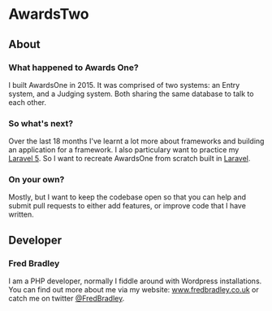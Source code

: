 # AwardsTwo
## About
### What happened to Awards One?
I built AwardsOne in 2015. It was comprised of two systems: an Entry system, and a Judging system. Both sharing the same database to talk to each other. 

### So what's next?
Over the last 18 months I've learnt a lot more about frameworks and building an application for a framework. I also particulary want to practice my [Laravel 5](https://laravel.com/docs/5.3/). So I want to recreate AwardsOne from scratch built in [Laravel](https://laravel.com/docs/5.3/).

### On your own?
Mostly, but I want to keep the codebase open so that you can help and submit pull requests to either add features, or improve code that I have written. 

## Developer
### Fred Bradley
I am a PHP developer, normally I fiddle around with Wordpress installations. You can find out more about me via my website: www.fredbradley.co.uk or catch me on twitter [@FredBradley](http://www.twitter.com/fredbradley).
